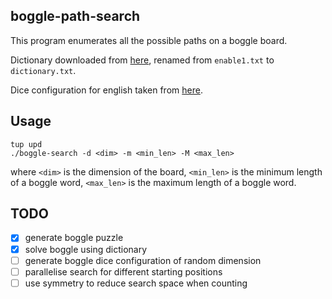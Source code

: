 ## boggle-path-search

This program enumerates all the possible paths on a boggle board.

Dictionary downloaded from [here](http://www.cs.duke.edu/courses/cps100/spring05/assign/boggle/), renamed from `enable1.txt` to `dictionary.txt`.

Dice configuration for english taken from [here](https://boardgames.stackexchange.com/questions/29264/boggle-what-is-the-dice-configuration-for-boggle-in-various-languages).

## Usage

```
tup upd
./boggle-search -d <dim> -m <min_len> -M <max_len>
```

where `<dim>` is the dimension of the board, `<min_len>` is the minimum length
of a boggle word, `<max_len>` is the maximum length of a boggle word.

## TODO

- [x] generate boggle puzzle
- [x] solve boggle using dictionary
- [ ] generate boggle dice configuration of random dimension
- [ ] parallelise search for different starting positions
- [ ] use symmetry to reduce search space when counting

